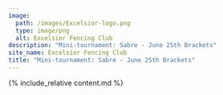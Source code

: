 ```yaml
---
image:
  path: /images/Excelsior-logo.png
  type: image/png
  alt: Excelsior Fencing Club
description: "Mini-tournament: Sabre - June 25th Brackets"
site_name: Excelsior Fencing Club
title: "Mini-tournament: Sabre - June 25th Brackets"
---
```


{% include_relative content.md %}
